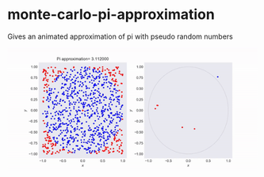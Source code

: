 # monte-carlo-pi-approximation
Gives an animated approximation of pi with pseudo random numbers

![pi](https://github.com/timothypholmes/monte-carlo-pi-approximation/blob/master/pi.gif)
